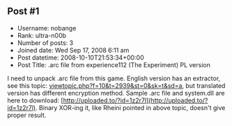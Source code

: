 ## Post #1
- Username: nobange
- Rank: ultra-n00b
- Number of posts: 3
- Joined date: Wed Sep 17, 2008 6:11 am
- Post datetime: 2008-10-10T21:53:34+00:00
- Post Title: .arc file from experience112 (The Experiment) PL version

I need to unpack .arc file from this game. English version has an extractor, see this topic: [viewtopic.php?f=10&t=2939&st=0&sk=t&sd=a](http://forum.xentax.com/viewtopic.php?f=10&t=2939&st=0&sk=t&sd=a), but translated version has different encryption method. Sample .arc file and system.dll are here to download: [http://uploaded.to/?id=1z2r7l](http://uploaded.to/?id=1z2r7l). Binary XOR-ing it, like Rheini pointed in above topic, doesn't give proper result.
